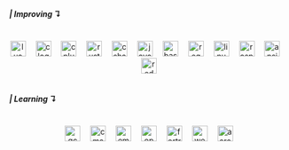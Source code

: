 <br clear="both">

<h5 align="left">| Improving ↴</h5>

<br clear="both">

<div align="center">
  <img src="https://skillicons.dev/icons?i=lua" height="28" alt="lua logo"  />
  <img width="10" />
  <img src="https://skillicons.dev/icons?i=c" height="28" alt="c logo"  />
  <img width="10" />
  <img src="https://skillicons.dev/icons?i=cpp" height="28" alt="cplusplus logo"  />
  <img width="10" />
  <img src="https://skillicons.dev/icons?i=rust" height="28" alt="rust logo"  />
  <img width="10" />
  <img src="https://skillicons.dev/icons?i=cs" height="28" alt="csharp logo"  />
  <img width="10" />
  <img src="https://skillicons.dev/icons?i=java" height="28" alt="java logo"  />
  <img width="10" />
  <img src="https://skillicons.dev/icons?i=bash" height="28" alt="bash logo"  />
  <img width="10" />
  <img src="https://skillicons.dev/icons?i=regex" height="28" alt="regex logo"  />
  <img width="10" />
  <img src="https://skillicons.dev/icons?i=linux" height="28" alt="linux logo"  />
  <img width="10" />
  <img src="https://skillicons.dev/icons?i=raspberrypi" height="28" alt="raspberrypi logo"  />
  <img width="10" />
  <img src="https://skillicons.dev/icons?i=ansible" height="28" alt="ansible logo"  />
  <img width="10" />
  <img src="https://skillicons.dev/icons?i=openshift" height="28" alt="redhatopenshift logo"  />
</div>

<br clear="both">

<h5 align="left">| Learning ↴</h5>

<br clear="both">

<div align="center">
  <img src="https://cdn.jsdelivr.net/gh/devicons/devicon/icons/gcc/gcc-original.svg" height="28" alt="gcc logo"  />
  <img width="10" />
  <img src="https://skillicons.dev/icons?i=cmake" height="28" alt="cmake logo"  />
  <img width="10" />
  <img src="https://cdn.jsdelivr.net/gh/devicons/devicon/icons/embeddedc/embeddedc-original.svg" height="28" alt="embeddedc logo"  />
  <img width="10" />
  <img src="https://cdn.jsdelivr.net/gh/devicons/devicon/icons/opengl/opengl-original.svg" height="28" alt="opengl logo"  />
  <img width="10" />
  <img src="https://skillicons.dev/icons?i=fortran" height="28" alt="fortran logo"  />
  <img width="10" />
  <img src="https://skillicons.dev/icons?i=wasm" height="28" alt="webassembly logo"  />
  <img width="10" />
  <img src="https://cdn.jsdelivr.net/gh/devicons/devicon/icons/aarch64/aarch64-original.svg" height="28" alt="aarch64 logo"  />
</div>

<!--
<img align="right" height="200" src=""  />

###

<div align="center">
  <img src="https://github-readme-stats.vercel.app/api?username=7Cheater8&hide_title=true&hide_rank=true&show_icons=true&include_all_commits=true&count_private=true&disable_animations=true&theme=github_dark&locale=en&hide_border=true&order=1" height="170" alt="stats graph"  />
</div>

###
